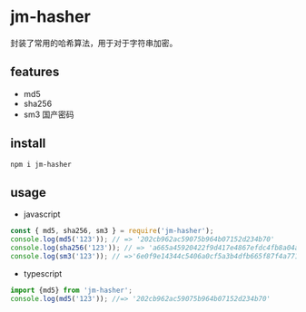 # jm-hasher

封装了常用的哈希算法，用于对于字符串加密。

## features

- md5
- sha256
- sm3 国产密码

## install

```bash
npm i jm-hasher
```

## usage

- javascript

```javascript
const { md5, sha256, sm3 } = require('jm-hasher');
console.log(md5('123')); // => '202cb962ac59075b964b07152d234b70'
console.log(sha256('123')); // => 'a665a45920422f9d417e4867efdc4fb8a04a1f3fff1fa07e998e86f7f7a27ae3'
console.log(sm3('123')); // =>'6e0f9e14344c5406a0cf5a3b4dfb665f87f4a771a31f7edbb5c72874a32b2957'
```

- typescript

```typescript
import {md5} from 'jm-hasher';
console.log(md5('123')); //=> '202cb962ac59075b964b07152d234b70'
```
